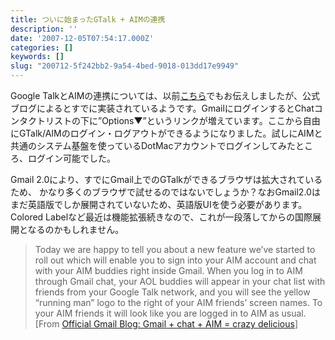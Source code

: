 ```yaml
---
title: ついに始まったGTalk + AIMの連携
description: ''
date: '2007-12-05T07:54:17.000Z'
categories: []
keywords: []
slug: "200712-5f242bb2-9a54-4bed-9018-013dd17e9949"
---
```

Google TalkとAIMの連携については、以前[こちら](http://blog.qli.jp/2007/11/google_talkaim_1ad9.html)でもお伝えしましたが、公式ブログによるとすでに実装されているようです。GmailにログインするとChatコンタクトリストの下に”Options▼”というリンクが増えています。ここから自由にGTalk/AIMのログイン・ログアウトができるようになりました。試しにAIMと共通のシステム基盤を使っているDotMacアカウントでログインしてみたところ、ログイン可能でした。

Gmail 2.0により、すでにGmail上でのGTalkができるブラウザは拡大されているため、 かなり多くのブラウザで試せるのではないでしょうか？なおGmail2.0はまだ英語版でしか展開されていないため、英語版UIを使う必要があります。Colored Labelなど最近は機能拡張続きなので、これが一段落してからの国際展開となるのかもしれません。

> Today we are happy to tell you about a new feature we’ve started to roll out which will enable you to sign into your AIM account and chat with your AIM buddies right inside Gmail. When you log in to AIM through Gmail chat, your AOL buddies will appear in your chat list with friends from your Google Talk network, and you will see the yellow “running man” logo to the right of your AIM friends’ screen names. To your AIM friends it will look like you are logged in to AIM as usual. \[From [Official Gmail Blog: Gmail + chat + AIM = crazy delicious](http://gmailblog.blogspot.com/2007/12/gmail-chat-aim-crazy-delicious.html)\]